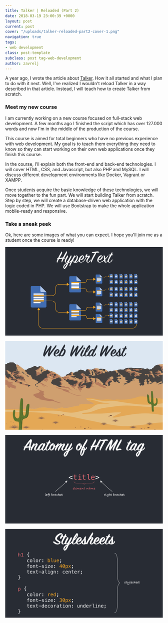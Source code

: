 ```yaml
---
title: Talker | Reloaded (Part 2)
date: 2018-03-19 23:00:39 +0000
layout: post
current: post
cover: "/uploads/talker-reloaded-part2-cover-1.png"
navigation: true
tags:
- web development
class: post-template
subclass: post tag-web-development
author: zavrelj
---
```

A year ago, I wrote the article about [Talker](https://dev.zavrel.net/talker-reloaded-part-1-e817aedd2b49). How it all started and what I plan to do with it next. Well, I've realized I wouldn't reload Talker in a way described in that article. Instead, I will teach how to create Talker from scratch.

### Meet my new course

I am currently working on a new course focused on full-stack web development. A few months ago I finished the script which has over 127.000 words and now I'm in the middle of the production of the course.

This course is aimed for total beginners who have no previous experience with web development. My goal is to teach them everything they need to know so they can start working on their own web applications once they finish this course.

In the course, I'll explain both the front-end and back-end technologies. I will cover HTML, CSS, and Javascript, but also PHP and MySQL. I will discuss different development environments like Docker, Vagrant or XAMPP.

Once students acquire the basic knowledge of these technologies, we will move together to the fun part. We will start building Talker from scratch. Step by step, we will create a database-driven web application with the logic coded in PHP. We will use Bootstrap to make the whole application mobile-ready and responsive.

### Take a sneak peek

Ok, here are some images of what you can expect. I hope you'll join me as a student once the course is ready!

![](/uploads/talker-reloaded-part2-img01.png)

![](/uploads/talker-reloaded-part2-img02.png)

![](/uploads/talker-reloaded-part2-img03.png)

![](/uploads/talker-reloaded-part2-img04.png)